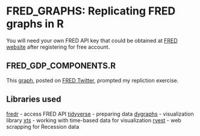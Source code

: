 # FRED_GRAPHS: Replicating FRED graphs in R

You will need your own FRED API key that could be obtained at [FRED website](https://fredhelp.stlouisfed.org/fred/account/fred-account-features/register/) after registering for free account.

## FRED_GDP_COMPONENTS.R

This [graph](https://twitter.com/stlouisfed/status/1064176422124756992), posted on [FRED Twitter](https://twitter.com/stlouisfed), prompted my repliction exercise. 

## Libraries used

[fredr](https://cran.r-project.org/web/packages/fredr/index.html) - access FRED API
[tidyverse](https://cran.r-project.org/web/packages/tidyverse/index.html) - preparing data
[dygraphs](https://cran.r-project.org/web/packages/dygraphs/index.html) - visualization library
[xts](https://cran.r-project.org/web/packages/xts/index.html) - working with time-based data for visualization
[rvest](https://cran.r-project.org/web/packages/rvest/index.html) - web scrapping for Recession data
